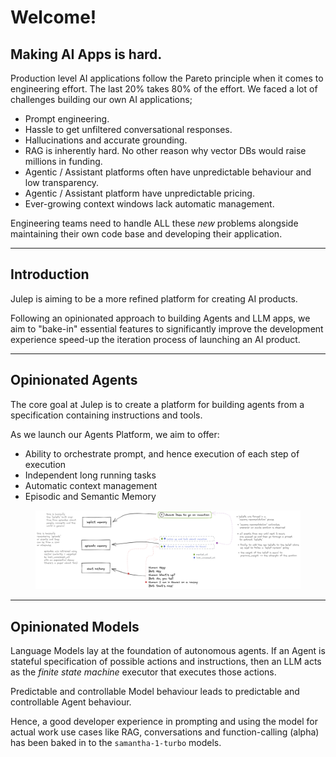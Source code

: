 # Welcome!

## Making AI Apps is hard.

Production level AI applications follow the Pareto principle when it comes to engineering effort. The last 20% takes 80% of the effort. We faced a lot of challenges building our own AI applications;

* Prompt engineering.
* Hassle to get unfiltered conversational responses.
* Hallucinations and accurate grounding.
* RAG is inherently hard. No other reason why vector DBs would raise millions in funding.
* Agentic / Assistant platforms often have unpredictable behaviour and low transparency.
* Agentic /  Assistant platform have unpredictable pricing.
* Ever-growing context windows lack automatic management.

Engineering teams need to handle ALL these _new_ problems alongside maintaining their own code base and developing their application.

***

## Introduction

Julep is aiming to be a more refined platform for creating AI products.

Following an opinionated approach to building Agents and LLM apps, we aim to "bake-in" essential features to significantly improve the development experience speed-up the iteration process of launching an AI product.

***

## Opinionated Agents

The core goal at Julep is to create a platform for building agents from a specification containing instructions and tools.

As we launch our Agents Platform, we aim to offer:

* Ability to orchestrate prompt, and hence execution of each step of execution
* Independent long running tasks
* Automatic context management
* Episodic and Semantic Memory

<figure><img src=".gitbook/assets/implicit_memory.excalidraw.png" alt=""><figcaption></figcaption></figure>

***

## Opinionated Models

Language Models lay at the foundation of autonomous agents.  If an Agent is stateful specification of possible actions and instructions, then an LLM acts as the _finite state machine_ executor that executes those actions.

Predictable and controllable Model behaviour leads to predictable and controllable Agent behaviour.

Hence, a good developer experience in prompting and using the model for actual work use cases like RAG, conversations and function-calling (alpha) has been baked in to the `samantha-1-turbo` models.
